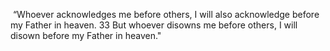 
 “Whoever acknowledges me before others, I will also acknowledge before my Father in heaven. 33 But whoever disowns me before others, I will disown before my Father in heaven."